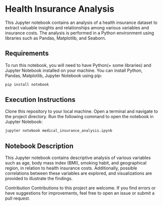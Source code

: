 # Health Insurance Analysis

This Jupyter notebook contains an analysis of a health insurance dataset to extract valuable insights and relationships among various variables and insurance costs. The analysis is performed in a Python environment using libraries such as Pandas, Matplotlib, and Seaborn.

## Requirements

To run this notebook, you will need to have Python(+ some libraries) and Jupyter Notebook installed on your machine. You can install Python, Pandas, Matplotlib, Jupyter Notebook using pip:

```bash
pip install notebook
```
## Execution Instructions

Clone this repository to your local machine.
Open a terminal and navigate to the project directory.
Run the following command to open the notebook in Jupyter Notebook:

```bash
jupyter notebook medical_insurance_analysis.ipynb
```

## Notebook Description

This Jupyter notebook contains descriptive analysis of various variables such as age, body mass index (BMI), smoking habit, and geographical region, in relation to health insurance costs. Additionally, possible correlations between these variables are explored, and visualizations are provided to illustrate the findings.

Contribution
Contributions to this project are welcome. If you find errors or have suggestions for improvements, feel free to open an issue or submit a pull request.

